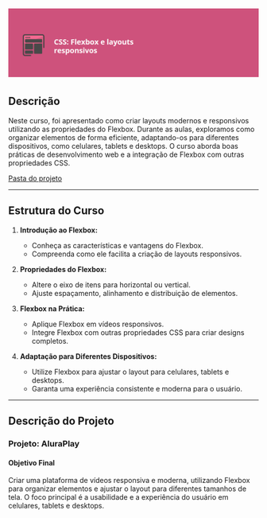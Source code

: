 <h1 align="center">
<img 
    src="./assets-readme/capa.png"
    width="700"  
/>
</h1>

## Descrição

Neste curso, foi apresentado como criar layouts modernos e responsivos utilizando as propriedades do Flexbox. Durante as aulas, exploramos como organizar elementos de forma eficiente, adaptando-os para diferentes dispositivos, como celulares, tablets e desktops. O curso aborda boas práticas de desenvolvimento web e a integração de Flexbox com outras propriedades CSS.

[Pasta do projeto](./projeto-aluraplay-projeto-base/)

---

## Estrutura do Curso

1. **Introdução ao Flexbox:**

   - Conheça as características e vantagens do Flexbox.
   - Compreenda como ele facilita a criação de layouts responsivos.

2. **Propriedades do Flexbox:**

   - Altere o eixo de itens para horizontal ou vertical.
   - Ajuste espaçamento, alinhamento e distribuição de elementos.

3. **Flexbox na Prática:**

   - Aplique Flexbox em vídeos responsivos.
   - Integre Flexbox com outras propriedades CSS para criar designs completos.

4. **Adaptação para Diferentes Dispositivos:**

   - Utilize Flexbox para ajustar o layout para celulares, tablets e desktops.
   - Garanta uma experiência consistente e moderna para o usuário.

---

## Descrição do Projeto

### Projeto: **AluraPlay**

#### Objetivo Final

Criar uma plataforma de vídeos responsiva e moderna, utilizando Flexbox para organizar elementos e ajustar o layout para diferentes tamanhos de tela. O foco principal é a usabilidade e a experiência do usuário em celulares, tablets e desktops.

####

